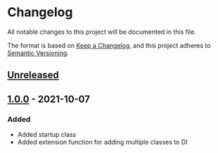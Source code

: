 # Changelog

All notable changes to this project will be documented in this file.

The format is based on [Keep a Changelog](https://keepachangelog.com/en/1.0.0/),
and this project adheres to [Semantic Versioning](https://semver.org/spec/v2.0.0.html).

## [Unreleased]

## [1.0.0] - 2021-10-07

### Added 

- Added startup class
- Added extension function for adding multiple classes to DI

[Unreleased]: https://github.com/WajahatAliAbid/zen-host/compare/1.0.0...HEAD
[1.0.0]: https://github.com/WajahatAliAbid/zen-host/releases/tag/1.0.0